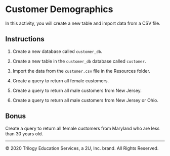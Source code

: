 # Customer Demographics

In this activity, you will create a new table and import data from a CSV file.

## Instructions

1. Create a new database called `customer_db`.

2. Create a new table in the `customer_db` database called `customer`.

3. Import the data from the `customer.csv` file in the Resources folder.

4. Create a query to return all female customers.

5. Create a query to return all male customers from New Jersey.

6. Create a query to return all male customers from New Jersey or Ohio.

## Bonus

Create a query to return all female customers from Maryland who are less than 30 years old.

---

© 2020 Trilogy Education Services, a 2U, Inc. brand. All Rights Reserved.
